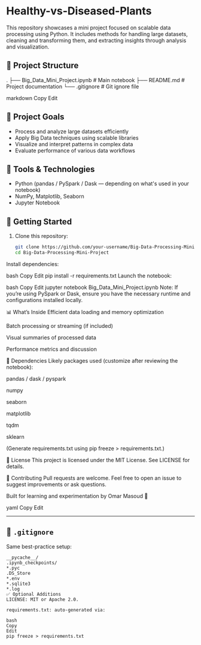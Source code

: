 # Healthy-vs-Diseased-Plants

This repository showcases a mini project focused on scalable data processing using Python. It includes methods for handling large datasets, cleaning and transforming them, and extracting insights through analysis and visualization.

## 📁 Project Structure

.
├── Big_Data_Mini_Project.ipynb # Main notebook
├── README.md # Project documentation
└── .gitignore # Git ignore file

markdown
Copy
Edit

## 📌 Project Goals

- Process and analyze large datasets efficiently
- Apply Big Data techniques using scalable libraries
- Visualize and interpret patterns in complex data
- Evaluate performance of various data workflows

## 🔧 Tools & Technologies

- Python (pandas / PySpark / Dask — depending on what's used in your notebook)
- NumPy, Matplotlib, Seaborn
- Jupyter Notebook

## 🚀 Getting Started

1. Clone this repository:

   ```bash
   git clone https://github.com/your-username/Big-Data-Processing-Mini-Project.git
   cd Big-Data-Processing-Mini-Project
Install dependencies:

bash
Copy
Edit
pip install -r requirements.txt
Launch the notebook:

bash
Copy
Edit
jupyter notebook Big_Data_Mini_Project.ipynb
Note: If you’re using PySpark or Dask, ensure you have the necessary runtime and configurations installed locally.

📊 What’s Inside
Efficient data loading and memory optimization

Batch processing or streaming (if included)

Visual summaries of processed data

Performance metrics and discussion

🧪 Dependencies
Likely packages used (customize after reviewing the notebook):

pandas / dask / pyspark

numpy

seaborn

matplotlib

tqdm

sklearn

(Generate requirements.txt using pip freeze > requirements.txt.)

📃 License
This project is licensed under the MIT License. See LICENSE for details.

🤝 Contributing
Pull requests are welcome. Feel free to open an issue to suggest improvements or ask questions.

Built for learning and experimentation by Omar Masoud 🚀

yaml
Copy
Edit

---

## 🧾 `.gitignore`

Same best-practice setup:

```gitignore
__pycache__/
.ipynb_checkpoints/
*.pyc
.DS_Store
*.env
*.sqlite3
*.log
✅ Optional Additions
LICENSE: MIT or Apache 2.0.

requirements.txt: auto-generated via:

bash
Copy
Edit
pip freeze > requirements.txt
